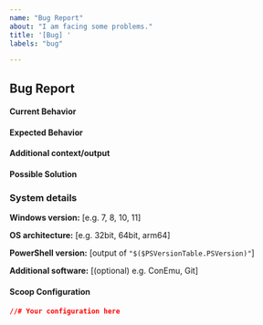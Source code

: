 ```yaml
---
name: "Bug Report"
about: "I am facing some problems."
title: '[Bug] '
labels: "bug"

---
```


<!--
  IMPORTANT:
  If your problem is related to a specific package, open the issue in the relevant bucket,
  not here.
  By opening this issue you confirm that you have searched for similar issues/PRs here already.
  Failing to do so will most likely result in closing of this issue without any explanation.
  Incomplete form details below might also result in closing of the issue.
-->

## Bug Report

#### Current Behavior
<!-- A clear and concise description of the behavior. -->

#### Expected Behavior
<!-- A clear and concise description of what you expected to happen. -->

#### Additional context/output
<!-- Add any other context about the problem here. If applicable, paste terminal output here to help explain. -->

#### Possible Solution
<!--- Only if you have suggestions on a fix for the bug -->

### System details

**Windows version:** [e.g. 7, 8, 10, 11]

**OS architecture:** [e.g. 32bit, 64bit, arm64]

**PowerShell version:** [output of `"$($PSVersionTable.PSVersion)"`]

**Additional software:** [(optional) e.g. ConEmu, Git]

#### Scoop Configuration
<!-- Can be found in  ~/.config/scoop/config.json -->

```json
//# Your configuration here
```
